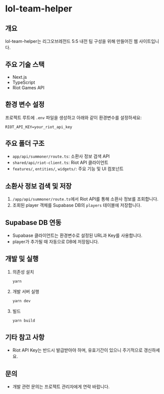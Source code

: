 # lol-team-helper

## 개요

lol-team-helper는 리그오브레전드 5:5 내전 팀 구성을 위해 만들어진 웹 사이트입니다.

## 주요 기술 스택

- Next.js
- TypeScript
- Riot Games API

## 환경 변수 설정

프로젝트 루트에 `.env` 파일을 생성하고 아래와 같이 환경변수를 설정하세요:

```
RIOT_API_KEY=your_riot_api_key
```

## 주요 폴더 구조

- `app/api/summoner/route.ts`: 소환사 정보 검색 API
- `shared/api/riot-client.ts`: Riot API 클라이언트
- `features/`, `entities/`, `widgets/`: 주요 기능 및 UI 컴포넌트

## 소환사 정보 검색 및 저장

1. `/app/api/summoner/route.ts`에서 Riot API를 통해 소환사 정보를 조회합니다.
2. 조회된 player 객체를 Supabase DB의 `players` 테이블에 저장합니다.

## Supabase DB 연동

- Supabase 클라이언트는 환경변수로 설정된 URL과 Key를 사용합니다.
- player가 추가될 때 자동으로 DB에 저장됩니다.

## 개발 및 실행

1. 의존성 설치
   ```sh
   yarn
   ```
2. 개발 서버 실행
   ```sh
   yarn dev
   ```
3. 빌드
   ```sh
   yarn build
   ```

## 기타 참고 사항

- Riot API Key는 반드시 발급받아야 하며, 유효기간이 있으니 주기적으로 갱신하세요.

## 문의

- 개발 관련 문의는 프로젝트 관리자에게 연락 바랍니다.
